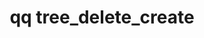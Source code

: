 ---
category: tree
command: tree_delete_create
optional_options:
- alternate:
  - -f
  help: Bypass path confirmation. WARNING! Tree delete can be canceled with tree_delete_cancel,
    but already deleted items cannot be recovered.
  name: --force
  required: false
permalink: /qq-cli-command-guide/tree/tree_delete_create.html
positional_options:
- help: Directory id or path
  name: directory
  required: true
sidebar: qq_cli_command_reference_sidebar
summary: This section explains how to use the <code>qq tree_delete_create</code> command.
synopsis: Create delete job
title: qq tree_delete_create
usage: qq tree_delete_create [-h] [--force] directory
zendesk_source: qq CLI Command Guide

---